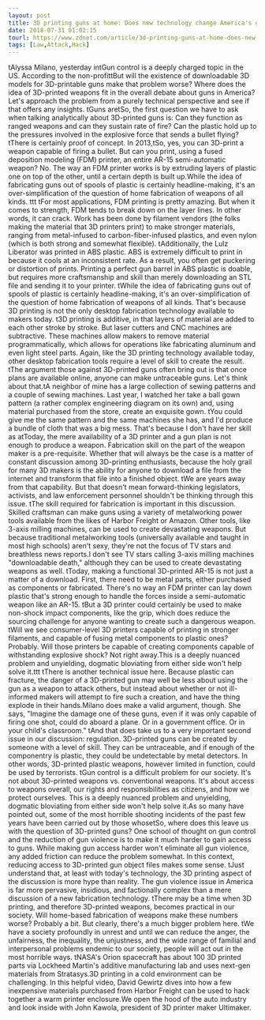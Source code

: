 ```yaml
---
layout: post
title: 3D printing guns at home: Does new technology change America's gun control debate?
date: 2018-07-31 01:02:15
tourl: https://www.zdnet.com/article/3d-printing-guns-at-home-does-new-technology-change-americas-gun-control-debate/
tags: [Law,Attack,Hack]
---
```

 tAlyssa Milano, yesterday intGun control is a deeply charged topic in the US. According to the non-profittBut will the existence of downloadable 3D models for 3D-printable guns make that problem worse? Where does the idea of 3D-printed weapons fit in the overall debate about guns in America? Let's approach the problem from a purely technical perspective and see if that offers any insights. tGuns aretSo, the first question we have to ask when talking analytically about 3D-printed guns is: Can they function as ranged weapons and can they sustain rate of fire? Can the plastic hold up to the pressures involved in the explosive force that sends a bullet flying? tThere is certainly proof of concept. In 2013,tSo, yes, you can 3D-print a weapon capable of firing a bullet. But can you print, using a fused deposition modeling (FDM) printer, an entire AR-15 semi-automatic weapon? No. The way an FDM printer works is by extruding layers of plastic one on top of the other, until a certain depth is built up.While the idea of fabricating guns out of spools of plastic is certainly headline-making, it's an over-simplification of the question of home fabrication of weapons of all kinds. ttt tFor most applications, FDM printing is pretty amazing. But when it comes to strength, FDM tends to break down on the layer lines. In other words, it can crack. Work has been done by filament vendors (the folks making the material that 3D printers print) to make stronger materials, ranging from metal-infused to carbon-fiber-infused plastics, and even nylon (which is both strong and somewhat flexible). tAdditionally, the Lulz Liberator was printed in ABS plastic. ABS is extremely difficult to print in because it cools at an inconsistent rate. As a result, you often get puckering or distortion of prints. Printing a perfect gun barrel in ABS plastic is doable, but requires more craftsmanship and skill than merely downloading an STL file and sending it to your printer. tWhile the idea of fabricating guns out of spools of plastic is certainly headline-making, it's an over-simplification of the question of home fabrication of weapons of all kinds. That's because 3D printing is not the only desktop fabrication technology available to makers today. t3D printing is additive, in that layers of material are added to each other stroke by stroke. But laser cutters and CNC machines are subtractive. These machines allow makers to remove material programmatically, which allows for operations like fabricating aluminum and even light steel parts. Again, like the 3D printing technology available today, other desktop fabrication tools require a level of skill to create the result. tThe argument those against 3D-printed guns often bring out is that once plans are available online, anyone can make untraceable guns. Let's think about that.tA neighbor of mine has a large collection of sewing patterns and a couple of sewing machines. Last year, I watched her take a ball gown pattern (a rather complex engineering diagram on its own) and, using material purchased from the store, create an exquisite gown. tYou could give me the same pattern and the same machines she has, and I'd produce a bundle of cloth that was a big mess. That's because I don't have her skill as atToday, the mere availability of a 3D printer and a gun plan is not enough to produce a weapon. Fabrication skill on the part of the weapon maker is a pre-requisite. Whether that will always be the case is a matter of constant discussion among 3D-printing enthusiasts, because the holy grail for many 3D makers is the ability for anyone to download a file from the internet and transform that file into a finished object. tWe are years away from that capability. But that doesn't mean forward-thinking legislators, activists, and law enforcement personnel shouldn't be thinking through this issue. tThe skill required for fabrication is important in this discussion. Skilled craftsman can make guns using a variety of metalworking power tools available from the likes of Harbor Freight or Amazon. Other tools, like 3-axis milling machines, can be used to create devastating weapons. But because traditional metalworking tools (universally available and taught in most high schools) aren't sexy, they're not the focus of TV stars and breathless news reports.I don't see TV stars calling 3-axis milling machines "downloadable death," although they can be used to create devastating weapons as well. tToday, making a functional 3D-printed AR-15 is not just a matter of a download. First, there need to be metal parts, either purchased as components or fabricated. There's no way an FDM printer can lay down plastic that's strong enough to handle the forces inside a semi-automatic weapon like an AR-15. tBut a 3D printer could certainly be used to make non-shock impact components, like the grip, which does reduce the sourcing challenge for anyone wanting to create such a dangerous weapon. tWill we see consumer-level 3D printers capable of printing in stronger filaments, and capable of fusing metal components to plastic ones? Probably. Will those printers be capable of creating components capable of withstanding explosive shock? Not right away.This is a deeply nuanced problem and unyielding, dogmatic bloviating from either side won't help solve it.ttt tThere is another technical issue here. Because plastic can fracture, the danger of a 3D-printed gun may well be less about using the gun as a weapon to attack others, but instead about whether or not ill-informed makers will attempt to fire such a creation, and have the thing explode in their hands.Milano does make a valid argument, though. She says, "Imagine the damage one of these guns, even if it was only capable of firing one shot, could do aboard a plane. Or in a government office. Or in your child's classroom." tAnd that does take us to a very important second issue in our discussion: regulation. 3D-printed guns can be created by someone with a level of skill. They can be untraceable, and if enough of the componentry is plastic, they could be undetectable by metal detectors. In other words, 3D-printed plastic weapons, however limited in function, could be used by terrorists. tGun control is a difficult problem for our society. It's not about 3D-printed weapons vs. conventional weapons. It's about access to weapons overall, our rights and responsibilities as citizens, and how we protect ourselves. This is a deeply nuanced problem and unyielding, dogmatic bloviating from either side won't help solve it.As so many have pointed out, some of the most horrible shooting incidents of the past few years have been carried out by those whosetSo, where does this leave us with the question of 3D-printed guns? One school of thought on gun control and the reduction of gun violence is to make it much harder to gain access to guns. While making gun access harder won't eliminate all gun violence, any added friction can reduce the problem somewhat. In this context, reducing access to 3D-printed gun object files makes some sense. tJust understand that, at least with today's technology, the 3D printing aspect of the discussion is more hype than reality. The gun violence issue in America is far more pervasive, insidious, and factionally complex than a mere discussion of a new fabrication technology. tThere may be a time when 3D printing, and therefore 3D-printed weapons, becomes practical in our society. Will home-based fabrication of weapons make these numbers worse? Probably a bit. But clearly, there's a much bigger problem here. tWe have a society profoundly in unrest and until we can reduce the anger, the unfairness, the inequality, the unjustness, and the wide range of familial and interpersonal problems endemic to our society, people will act out in the most horrible ways. tNASA's Orion spacecraft has about 100 3D printed parts via Lockheed Martin's additive manufacturing lab and uses next-gen materials from Stratasys.3D printing in a cold environment can be challenging. In this helpful video, David Gewirtz dives into how a few inexpensive materials purchased from Harbor Freight can be used to hack together a warm printer enclosure.We open the hood of the auto industry and look inside with John Kawola, president of 3D printer maker Ultimaker.